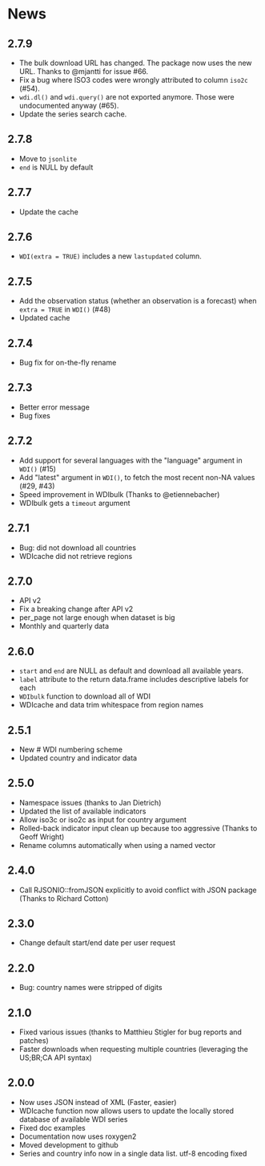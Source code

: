 # News

## 2.7.9

* The bulk download URL has changed. The package now uses the new URL. Thanks to @mjantti for issue #66. 
* Fix a bug where ISO3 codes were wrongly attributed to column `iso2c` (#54).
* `wdi.dl()` and `wdi.query()` are not exported anymore. Those were undocumented anyway (#65).
* Update the series search cache.

## 2.7.8

* Move to `jsonlite`
* `end` is NULL by default

## 2.7.7

* Update the cache

## 2.7.6

* `WDI(extra = TRUE)` includes a new `lastupdated` column.

## 2.7.5

* Add the observation status (whether an observation is a forecast) when `extra = TRUE` in `WDI()` (#48)
* Updated cache

## 2.7.4

* Bug fix for on-the-fly rename

## 2.7.3

* Better error message
* Bug fixes

## 2.7.2

* Add support for several languages with the "language" argument in `WDI()` (#15)
* Add "latest" argument in `WDI()`, to fetch the most recent non-NA values (#29, #43)
* Speed improvement in WDIbulk (Thanks to @etiennebacher)
* WDIbulk gets a `timeout` argument

## 2.7.1

* Bug: did not download all countries
* WDIcache did not retrieve regions

## 2.7.0 

* API v2
* Fix a breaking change after API v2
* per_page not large enough when dataset is big
* Monthly and quarterly data

## 2.6.0

* `start` and `end` are NULL as default and download all available years.
* `label` attribute to the return data.frame includes descriptive labels for each
* `WDIbulk` function to download all of WDI
* WDIcache and data trim whitespace from region names

## 2.5.1

* New # WDI numbering scheme
* Updated country and indicator data

## 2.5.0

* Namespace issues (thanks to Jan Dietrich)
* Updated the list of available indicators
* Allow iso3c or iso2c as input for country argument
* Rolled-back indicator input clean up because too aggressive (Thanks to Geoff Wright)
* Rename columns automatically when using a named vector

## 2.4.0

* Call RJSONIO::fromJSON explicitly to avoid conflict with JSON package (Thanks to Richard Cotton)

## 2.3.0

* Change default start/end date per user request

## 2.2.0

* Bug: country names were stripped of digits

## 2.1.0

* Fixed various issues (thanks to Matthieu Stigler for bug reports and patches)
* Faster downloads when requesting multiple countries (leveraging the US;BR;CA API syntax)

## 2.0.0

* Now uses JSON instead of XML (Faster, easier)
* WDIcache function now allows users to update the locally stored database of available WDI series
* Fixed doc examples  
* Documentation now uses roxygen2
* Moved development to github 
* Series and country info now in a single data list. utf-8 encoding fixed    
 
